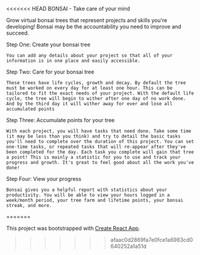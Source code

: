 <<<<<<< HEAD
BONSAI - Take care of your mind

Grow virtual bonsai trees that represent projects and skills you're developing! Bonsai may be the accountability you need to improve and succeed.

Step One: Create your bonsai tree

    You can add any details about your project so that all of your information is in one place and easily accessible.

Step Two: Care for your bonsai tree

    These trees have life cycles, growth and decay. By default the tree must be worked on every day for at least one hour. This can be tailored to fit the exact needs of your project. With the default life cycle, the tree will begin to wither after one day of no work done. And by the third day it will wither away for ever and lose all accumulated points

Step Three: Accumulate points for your tree

    With each project, you will have tasks that need done. Take some time (it may be less than you think) and try to detail the basic tasks you'll need to complete over the duration of this project. You can set one-time tasks, or repeated tasks that will re-appear after they've been completed for the day. Each task you complete will gain that tree a point! This is mainly a statistic for you to use and track your progress and growth. It's great to feel good about all the work you've done!

Step Four: View your progress

    Bonsai gives you a helpful report with statistics about your productivity. You will be able to view your hours logged in a week/month period, your tree farm and lifetime points, your bonsai streak, and more.
=======


This project was bootstrapped with [Create React App](https://github.com/facebook/create-react-app).
>>>>>>> afaac0d2869fa7e0fce1a6983cd0640252a1a51d
